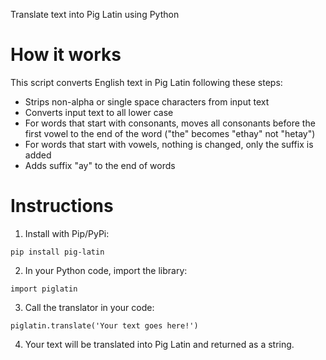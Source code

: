 Translate text into Pig Latin using Python

# How it works

This script converts English text in Pig Latin following these steps:

- Strips non-alpha or single space characters from input text
- Converts input text to all lower case
- For words that start with consonants, moves all consonants before the first vowel to the end of the word ("the" becomes "ethay" not "hetay")
- For words that start with vowels, nothing is changed, only the suffix is added
- Adds suffix "ay" to the end of words

# Instructions

1. Install with Pip/PyPi:

```
pip install pig-latin
```

2. In your Python code, import the library:

```
import piglatin
```

3. Call the translator in your code:

```
piglatin.translate('Your text goes here!')
```

4. Your text will be translated into Pig Latin and returned as a string.